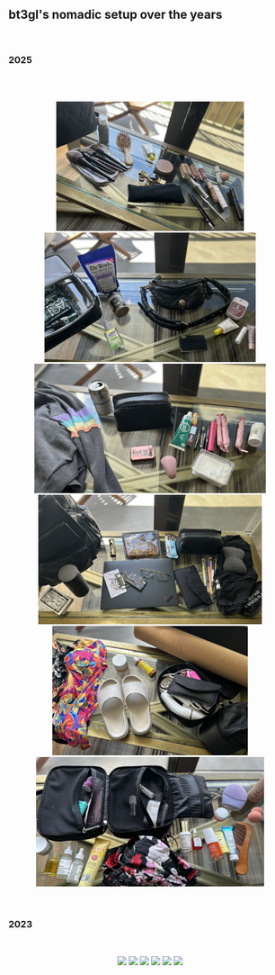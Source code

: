 ## bt3gl's nomadic setup over the years

<br>

### 2025

<br>

<br>

<p align="center">
<img height="230" src="imgs/2025_1.jpeg">
<img height="230" src="imgs/2025_2.jpeg">
<img height="230" src="imgs/2025_3.jpeg">
<img height="230" src="imgs/2025_4.jpeg">
<img height="230" src="imgs/2025_5.jpeg">
<img height="230" src="imgs/2025_6.jpeg">

</p>

<br>

### 2023

<br>

<p align="center">
<img height="230" src="https://github.com/user-attachments/assets/2d690c72-03fe-48f9-8933-0d8cbf2d3b3d">
<img height="230" src="https://github.com/user-attachments/assets/5603fa7a-113c-4c27-8665-0eb1d026c90e">
<img height="230" src="https://github.com/user-attachments/assets/bd51ce68-eb0f-4828-a0d8-8f53c1b0f007">
<img height="230" src="https://github.com/user-attachments/assets/a658a4ed-c524-453d-9274-d25250dca47f">
<img height="230" src="https://github.com/user-attachments/assets/3402f7d0-2549-4e4f-b5bc-e8179a85429e">
<img height="230" src="https://github.com/user-attachments/assets/472bda7f-3889-4f57-9a9c-6b98f848ca5c">
</p>
